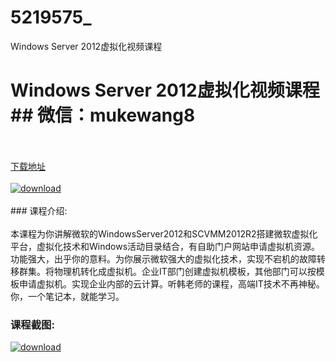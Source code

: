 # 5219575_
Windows Server 2012虚拟化视频课程
# Windows Server 2012虚拟化视频课程## 微信：mukewang8
<br/></br>[下载地址](http://www.36tz.cn/article/5219575 "下载地址")
<br/></br>[![download](http://36tz.cn/muke_img/2021_04_1-56-300x173.png "下载地址")](http://www.36tz.cn/article/5219575 "下载地址")
<br/></br>### 课程介绍:<br/></br>本课程为你讲解微软的WindowsServer2012和SCVMM2012R2搭建微软虚拟化平台，虚拟化技术和Windows活动目录结合，有自助门户网站申请虚拟机资源。
功能强大，出乎你的意料。为你展示微软强大的虚拟化技术，实现不宕机的故障转移群集。将物理机转化成虚拟机。企业IT部门创建虚拟机模板，其他部门可以按模板申请虚拟机。实现企业内部的云计算。听韩老师的课程，高端IT技术不再神秘。你，一个笔记本，就能学习。

### 课程截图:
[![download](http://36tz.cn/muke_img/2021_04_2-58.png "下载地址")](http://www.36tz.cn/article/5219575 "下载地址")
